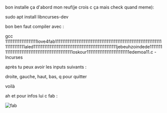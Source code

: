 bon installe ça d'abord mon reuf(je crois c ça mais check quand meme):

sudo apt install libncurses-dev

bon ben faut compiler avec :

gcc 111111111111111111love4fab11111111111111111111111111111111111111111111111111111111111111111111111aled11111111111111111111111111111111111111111111111jebeuhzoindede111111111111111111111111111111111111111111111oskour111111111111111111111111edemoa11.c -lncurses

après tu peux avoir les inputs suivants :

droite, gauche, haut, bas, q pour quitter

voilà

ah et pour infos lui c fab :

![fab](https://media.licdn.com/dms/image/v2/D4E03AQFGMJ93H1R70w/profile-displayphoto-shrink_200_200/profile-displayphoto-shrink_200_200/0/1721117617370?e=2147483647&v=beta&t=EMDCF3I3whQk-I2HAkwlRKiIM-1tnG5C26mv-gH_83E)
